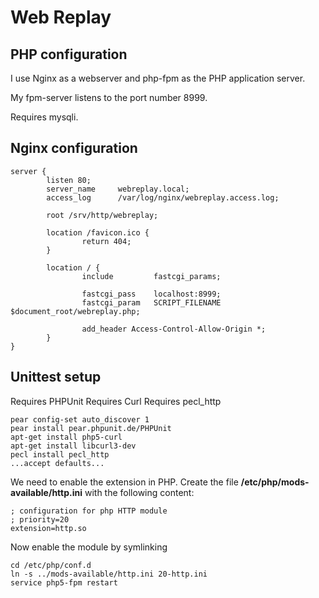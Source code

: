 Web Replay
==========



PHP configuration
-----------------

I use Nginx as a webserver and php-fpm as the PHP application server.

My fpm-server listens to the port number 8999.

Requires mysqli.



Nginx configuration
-------------------

```
server {
        listen 80;
        server_name     webreplay.local;
        access_log      /var/log/nginx/webreplay.access.log;

        root /srv/http/webreplay;

        location /favicon.ico {
                return 404;
        }

        location / {
                include         fastcgi_params;

                fastcgi_pass    localhost:8999;
                fastcgi_param   SCRIPT_FILENAME $document_root/webreplay.php;

                add_header Access-Control-Allow-Origin *;
        }
}
```


Unittest setup
--------------

Requires PHPUnit
Requires Curl
Requires pecl_http

```
pear config-set auto_discover 1
pear install pear.phpunit.de/PHPUnit
apt-get install php5-curl
apt-get install libcurl3-dev
pecl install pecl_http
...accept defaults...
```

We need to enable the extension in PHP. Create the file **/etc/php/mods-available/http.ini** with the following content:

```
; configuration for php HTTP module
; priority=20
extension=http.so
```

Now enable the module by symlinking
```
cd /etc/php/conf.d
ln -s ../mods-available/http.ini 20-http.ini
service php5-fpm restart
```
